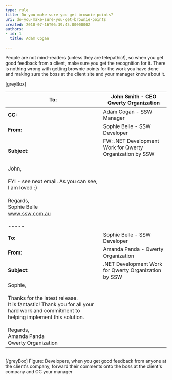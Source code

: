 ```yaml
---
type: rule
title: Do you make sure you get brownie points?
uri: do-you-make-sure-you-get-brownie-points
created: 2010-07-16T06:39:45.0000000Z
authors:
- id: 1
  title: Adam Cogan

---
```


People are not mind-readers (unless they are telepathic!), so when you get good feedback from a client, make sure you get the recognition for it. There is nothing wrong with getting brownie points for the work you have done and making sure the boss at the client site and your manager know about it. 
 
[greyBox] 

| **To:** | John Smith - CEO Qwerty Organization  |
| --- | --- |
| **CC:** | Adam Cogan - SSW Manager  |
| **From:** | Sophie Belle - SSW Developer  |
| **Subject:** | FW: .NET Development Work for Qwerty Organization by SSW <br>                     <br> |
| John,<br><br>FYI - see next email. As you can see, I am loved :)<br><br>Regards,                          <br> Sophie Belle                          <br>www.ssw.com.au<br><br>----- |
| **To:** | Sophie Belle - SSW Developer  |
| **From:** | Amanda Panda - Qwerty Organization  |
| **Subject:** | .NET Development Work for Qwerty Organization by SSW  |
| Sophie,<br><br>Thanks for the latest release.<br> It is fantastic! Thank you for all your hard work and commitment to helping implement this solution.<br><br>Regards,                          <br> Amanda Panda                          <br> Qwerty Organization |


<br>       [/greyBox]
Figure: Developers, when you get good feedback from anyone at the client's company, forward their comments onto the boss at the client's company and CC your manager
